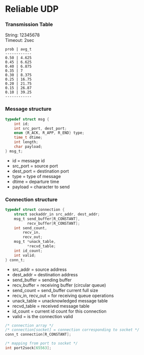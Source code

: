 # Reliable UDP
### Transmission Table


String: 12345678 <br/>
Timeout: 2sec <br/>
   
    prob | avg_t
    ------------
    0.50 | 4.625
    0.45 | 6.625
    0.40 | 6.875
    0.35 | 7
    0.30 | 8.375 
    0.25 | 16.75
    0.20 | 21.75
    0.15 | 26.87
    0.10 | 39.25
    ------------

### Message structure

```c
typedef struct msg {
    int id;
    int src_port, dest_port;
    enum {R_ACK, R_APP, R_END} type;
    time_t dtime; 
    int length;
    char payload;
} msg_t;
```

- id = message id
- src_port = source port
- dest_port = destination port 
- type = type of message 
- dtime = departure time
- payload = character to send

### Connection structure

```c
typedef struct connection {
    struct sockaddr_in src_addr, dest_addr;
    msg_t send_buffer[R_CONSTANT],
          recv_buffer[R_CONSTANT];
    int send_count,
        recv_in,
        recv_out;
    msg_t *unack_table,
          *recvd_table;
    int id_count;
    int valid;
} conn_t;
```

- src_addr = source address
- dest_addr = destination address
- send_buffer = sending buffer 
- recv_buffer = receiving buffer (circular queue)
- send_count = send_buffer current full size 
- recv_in, recv_out = for receiving queue operations
- unack_table = unacknowledged message table
- recvd_table = received message table 
- id_count = current id count for this connection 
- valid = is the connection valid

```c
/* connection array */
/* connection[socket] = connection corresponding to socket */
conn_t connection[R_CONSTANT];
```
```c
/* mapping from port to socket */
int port2sock[65563];
```




